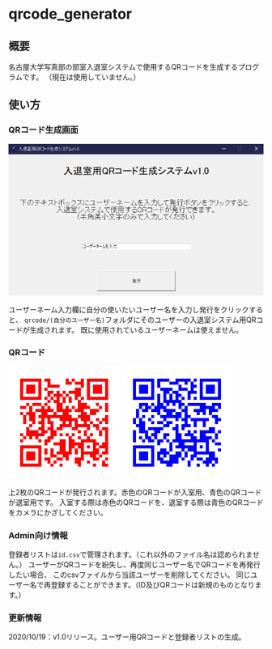 # qrcode_generator

## 概要
名古屋大学写真部の部室入退室システムで使用するQRコードを生成するプログラムです。
（現在は使用していません。）

## 使い方

### QRコード生成画面

![生成画面](img/interface.png)

ユーザーネーム入力欄に自分の使いたいユーザー名を入力し発行をクリックすると、
`qrcode/(自分のユーザー名)`フォルダにそのユーザーの入退室システム用QRコードが生成されます。
既に使用されているユーザーネームは使えません。

### QRコード
![login](img/loginqr.png)
![logout](img/logoutqr.png)

上2枚のQRコードが発行されます。赤色のQRコードが入室用、青色のQRコードが退室用です。
入室する際は赤色のQRコードを、退室する際は青色のQRコードをカメラにかざしてください。

### Admin向け情報

登録者リストは`id.csv`で管理されます。（これ以外のファイル名は認められません。）
ユーザーがQRコードを紛失し、再度同じユーザー名でQRコードを再発行したい場合、
このcsvファイルから当該ユーザーを削除してください。
同じユーザー名で再登録することができます。（ID及びQRコードは新規のものとなります。）

### 更新情報

2020/10/19：v1.0リリース。ユーザー用QRコードと登録者リストの生成。
